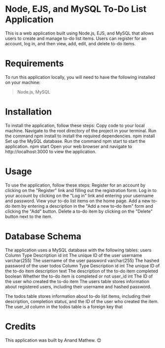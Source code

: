 # Node, EJS, and MySQL To-Do List Application
This is a web application built using Node.js, EJS, and MySQL that allows users to create and manage to-do list items. Users can register for an account, log in, and then view, add, edit, and delete to-do items.

# Requirements
To run this application locally, you will need to have the following installed on your machine:
>Node.js, 
>MySQL

# Installation
To install the application, follow these steps:
Copy code to your local machine.
Navigate to the root directory of the project in your terminal.
Run the command npm install to install the required dependencies.
npm install
Set up the MySQL database.
Run the command npm start to start the application.
npm start
Open your web browser and navigate to http://localhost:3000 to view the application.
# Usage
To use the application, follow these steps:
Register for an account by clicking on the "Register" link and filling out the registration form.
Log in to your account by clicking on the "Log in" link and entering your username and password.
View your to-do list items on the home page.
Add a new to-do item by entering a description in the "Add a new to-do item" form and clicking the "Add" button.
Delete a to-do item by clicking on the "Delete" button next to the item.

# Database Schema
The application uses a MySQL database with the following tables:
users
Column	Type	Description
id	int	The unique ID of the user
username	varchar(255)	The username of the user
password	varchar(255)	The hashed password of the user
todos
Column	Type	Description
id	int	The unique ID of the to-do item
description	text	The description of the to-do item
completed	boolean	Whether the to-do item is completed or not
user_id	int	The ID of the user who created the to-do item
The users table stores information about registered users, including their username and hashed password.

The todos table stores information about to-do list items, including their description, completion status, and the ID of the user who created the item. The user_id column in the todos table is a foreign key that
# Credits
This application was built by Anand Mathew.	:blush:

